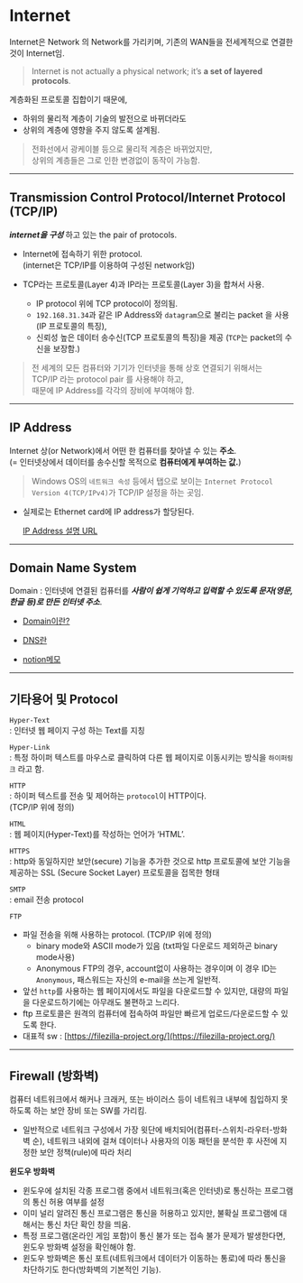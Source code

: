 # Internet

Internet은 Network 의 Network를 가리키며, 기존의 WAN들을 전세계적으로 연결한 것이 Internet임.

> Internet is not actually a physical network; it’s **a set of layered protocols**.

계층화된 프로토콜 집합이기 때문에,  

* 하위의 물리적 계층이 기술의 발전으로 바뀌더라도  
* 상위의 계층에 영향을 주지 않도록 설계됨. 

> 전화선에서 광케이블 등으로 물리적 계층은 바뀌었지만,  
> 상위의 계층들은 그로 인한 변경없이 동작이 가능함.

---

## Transmission Control Protocol/Internet Protocol (TCP/IP)

***internet을 구성*** 하고 있는 the pair of protocols.

* Internet에 접속하기 위한 protocol.  
(internet은 TCP/IP를 이용하여 구성된 network임)
* TCP라는 프로토콜(Layer 4)과 IP라는 프로토콜(Layer 3)을 합쳐서 사용. 

  - IP protocol 위에 TCP protocol이 정의됨.
  - `192.168.31.34`과 같은 IP Address와 `datagram`으로 불리는 packet 을 사용 (IP 프로토콜의 특징), 
  - 신뢰성 높은 데이터 송수신(TCP 프로토콜의 특징)을 제공 (`TCP`는 packet의 수신을 보장함.)

> 전 세계의 모든 컴퓨터와 기기가 인터넷을 통해 상호 연결되기 위해서는  
> TCP/IP 라는 protocol pair 를 사용해야 하고,  
> 때문에 IP Address를 각각의 장비에 부여해야 함.  

---

## IP Address

Internet 상(or Network)에서 어떤 한 컴퓨터를 찾아낼 수 있는 **주소**.    
(= 인터넷상에서 데이터를 송수신할 목적으로 **컴퓨터에게 부여하는 값.**)

> Windows OS의 `네트워크 속성` 등에서 탭으로 보이는 `Internet Protocol Version 4(TCP/IPv4)`가 TCP/IP 설정을 하는 곳임.

* 실제로는 Ethernet card에 IP address가 할당된다.


  [IP Address 설명 URL](https://dsaint31.tistory.com/439)

---

## Domain Name System

Domain : 인터넷에 연결된 컴퓨터를 ***사람이 쉽게 기억하고 입력할 수 있도록 문자(영문, 한글 등)로 만든 인터넷 주소***.

* [Domain이란?](https://xn--3e0bx5euxnjje69i70af08bea817g.xn--3e0b707e/jsp/resources/domainInfo/domainInfo.jsp)

* [DNS란](https://dsaint31.tistory.com/440)

* [notion메모](https://www.notion.so/mmmil/Domain-Name-System-727bf668104a4dfaade9830fa743a96d)

---

## 기타용어 및 Protocol

`Hyper-Text`  
: 인터넷 웹 페이지 구성 하는 Text를 지칭

`Hyper-Link`  
: 특정 하이퍼 텍스트를 마우스로 클릭하여 다른 웹 페이지로 이동시키는 방식을 `하이퍼링크` 라고 함.

`HTTP`  
: 하이퍼 텍스트를 전송 및 제어하는 `protocol`이 HTTP이다.  
(TCP/IP 위에 정의) 

`HTML`  
: 웹 페이지(Hyper-Text)를 작성하는 언어가 ‘HTML’. 

`HTTPS`  
: http와 동일하지만 보안(secure) 기능을 추가한 것으로 http 프로토콜에 보안 기능을 제공하는 SSL (Secure Socket Layer) 프로토콜을 접목한 형태

`SMTP`  
: email 전송 protocol

`FTP`

* 파일 전송을 위해 사용하는 protocol. (TCP/IP 위에 정의)
    - binary mode와 ASCII mode가 있음 (txt파일 다운로드 제외하곤 binary mode사용)
    - Anonymous FTP의 경우, account없이 사용하는 경우이며 이 경우 ID는 `Anonymous`, 패스워드는 자신의 e-mail을 쓰는게 일반적.
* 앞선 `http`를 사용하는 웹 페이지에서도 파일을 다운로드할 수 있지만, 대량의 파일을 다운로드하기에는 아무래도 불편하고 느리다. 
* ftp 프로토콜은 원격의 컴퓨터에 접속하여 파일만 빠르게 업로드/다운로드할 수 있도록 한다.
* 대표적 sw : [https://filezilla-project.org/](https://filezilla-project.org/)

---

## Firewall (방화벽)

컴퓨터 네트워크에서 해커나 크래커, 또는 바이러스 등이 네트워크 내부에 침입하지 못하도록 하는 보안 장비 또는 SW를 가리킴.

* 일반적으로 네트워크 구성에서 가장 윗단에 배치되어(컴퓨터-스위치-라우터-방화벽 순), 네트워크 내외에 걸쳐 데이터나 사용자의 이동 패턴을 분석한 후 사전에 지정한 보안 정책(rule)에 따라 처리

**윈도우 방화벽**

- 윈도우에 설치된 각종 프로그램 중에서 네트워크(혹은 인터넷)로 통신하는 프로그램의 통신 허용 여부를 설정
- 이미 널리 알려진 통신 프로그램은 통신을 허용하고 있지만, 불확실 프로그램에 대해서는 통신 차단 확인 창을 띄움.
- 특정 프로그램(온라인 게임 포함)이 통신 불가 또는 접속 불가 문제가 발생한다면, 윈도우 방화벽 설정을 확인해야 함. 
- 윈도우 방화벽은 통신 포트(네트워크에서 데이터가 이동하는 통로)에 따라 통신을 차단하기도 한다(방화벽의 기본적인 기능). 


